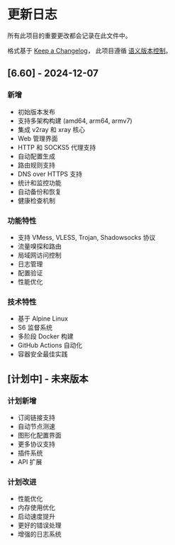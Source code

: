 # 更新日志

所有此项目的重要更改都会记录在此文件中。

格式基于 [Keep a Changelog](https://keepachangelog.com/zh-CN/1.0.0/)，
此项目遵循 [语义版本控制](https://semver.org/lang/zh-CN/)。

## [6.60] - 2024-12-07

### 新增
- 初始版本发布
- 支持多架构构建 (amd64, arm64, armv7)
- 集成 v2ray 和 xray 核心
- Web 管理界面
- HTTP 和 SOCKS5 代理支持
- 自动配置生成
- 路由规则支持
- DNS over HTTPS 支持
- 统计和监控功能
- 自动备份和恢复
- 健康检查机制

### 功能特性
- 支持 VMess, VLESS, Trojan, Shadowsocks 协议
- 流量嗅探和路由
- 局域网访问控制
- 日志管理
- 配置验证
- 性能优化

### 技术特性
- 基于 Alpine Linux
- S6 监督系统
- 多阶段 Docker 构建
- GitHub Actions 自动化
- 容器安全最佳实践

## [计划中] - 未来版本

### 计划新增
- 订阅链接支持
- 自动节点测速
- 图形化配置界面
- 更多协议支持
- 插件系统
- API 扩展

### 计划改进
- 性能优化
- 内存使用优化
- 启动速度提升
- 更好的错误处理
- 增强的日志系统